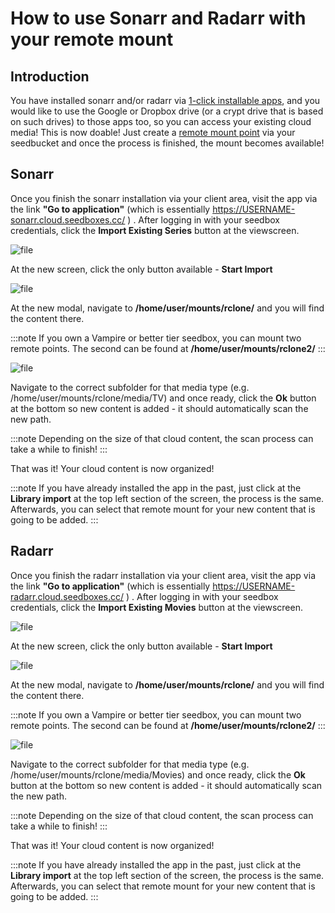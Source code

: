 # How to use Sonarr and Radarr with your remote mount

## Introduction

You have installed sonarr and/or radarr via [1-click installable apps](./How_to_install_our_1-Click_applications.md), and you would like to use the Google or Dropbox drive (or a crypt drive that is based on such drives) to those apps too, so you can access your existing cloud media!
This is now doable! Just create a [remote mount point](./How_to_mount_a_remote_drive_to_your_seedbox.md) via your seedbucket and once the process is finished, the mount becomes available!

## Sonarr
Once you finish the sonarr installation via your client area, visit the app via the link **"Go to application"** (which is essentially https://USERNAME-sonarr.cloud.seedboxes.cc/ ) . After logging in with your seedbox credentials, click the **Import Existing Series** button at the viewscreen.

![file](https://rapiddot-support-community-uploads.s3.amazonaws.com/uploads/image-1640013635587.PNG)

At the new screen, click the only button available - **Start Import**

![file](https://rapiddot-support-community-uploads.s3.amazonaws.com/uploads/image-1640017280321.PNG)

At the new modal, navigate to **/home/user/mounts/rclone/**  and you will find the content there.

:::note
If you own a Vampire or better tier seedbox, you can mount two remote points. The second can be found at **/home/user/mounts/rclone2/**
:::

![file](https://rapiddot-support-community-uploads.s3.amazonaws.com/uploads/image-1640013902312.PNG)

Navigate to the correct subfolder for that media type (e.g. /home/user/mounts/rclone/media/TV) and once ready, click the **Ok** button at the bottom so new content is added - it should automatically scan the new path.

:::note
Depending on the size of that cloud content, the scan process can take a while to finish!
:::

That was it! Your cloud content is now organized!

:::note 
If you have already installed the app in the past, just click at the **Library import** at the top left section of the screen, the process is the same. Afterwards, you can select that remote mount for your new content that is going to be added.
:::

## Radarr
Once you finish the radarr installation via your client area, visit the app via the link **"Go to application"** (which is essentially https://USERNAME-radarr.cloud.seedboxes.cc/ ) . After logging in with your seedbox credentials, click the **Import Existing Movies** button at the viewscreen.

![file](https://rapiddot-support-community-uploads.s3.amazonaws.com/uploads/image-1640014214931.PNG)

At the new screen, click the only button available - **Start Import**

![file](https://rapiddot-support-community-uploads.s3.amazonaws.com/uploads/image-1640017338908.PNG)

At the new modal, navigate to **/home/user/mounts/rclone/**  and you will find the content there.

:::note
If you own a Vampire or better tier seedbox, you can mount two remote points. The second can be found at **/home/user/mounts/rclone2/**
:::

![file](https://rapiddot-support-community-uploads.s3.amazonaws.com/uploads/image-1640013902312.PNG)

Navigate to the correct subfolder for that media type (e.g. /home/user/mounts/rclone/media/Movies) and once ready, click the **Ok** button at the bottom so new content is added - it should automatically scan the new path.

:::note
Depending on the size of that cloud content, the scan process can take a while to finish!
:::

That was it! Your cloud content is now organized!

:::note
If you have already installed the app in the past, just click at the **Library import** at the top left section of the screen, the process is the same. Afterwards, you can select that remote mount for your new content that is going to be added.
:::